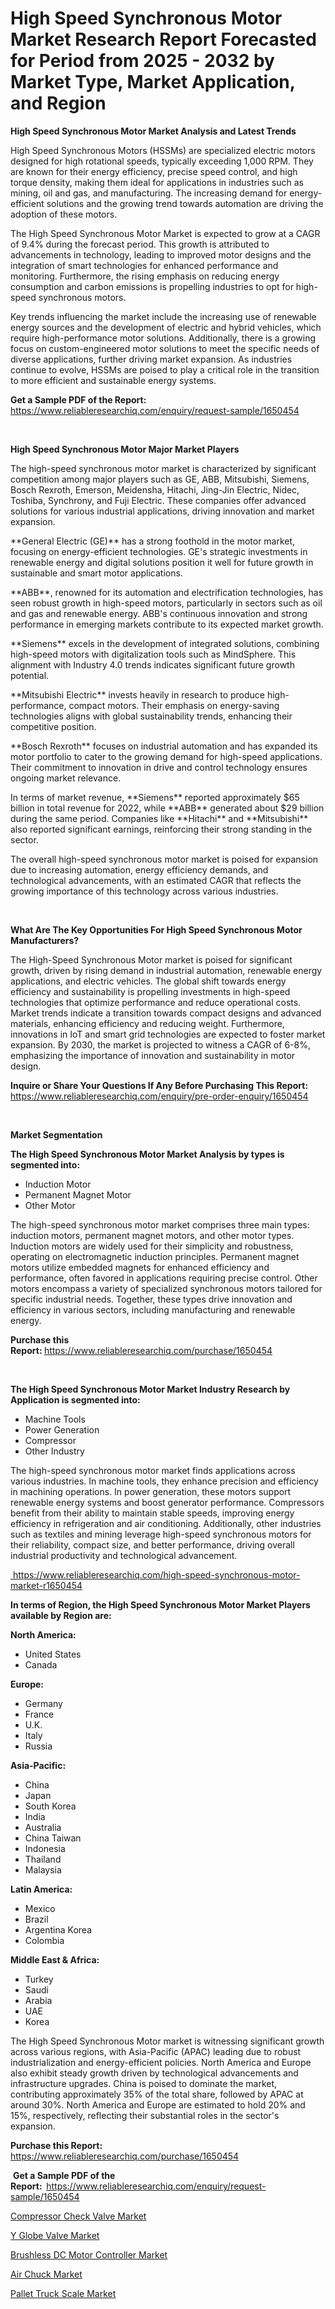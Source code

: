 <p><h1>High Speed Synchronous Motor Market Research Report Forecasted for Period from 2025 -  2032 by Market Type, Market Application, and Region</h1></p><p><strong>High Speed Synchronous Motor Market Analysis and Latest Trends</strong></p>
<p><p>High Speed Synchronous Motors (HSSMs) are specialized electric motors designed for high rotational speeds, typically exceeding 1,000 RPM. They are known for their energy efficiency, precise speed control, and high torque density, making them ideal for applications in industries such as mining, oil and gas, and manufacturing. The increasing demand for energy-efficient solutions and the growing trend towards automation are driving the adoption of these motors.</p><p>The High Speed Synchronous Motor Market is expected to grow at a CAGR of 9.4% during the forecast period. This growth is attributed to advancements in technology, leading to improved motor designs and the integration of smart technologies for enhanced performance and monitoring. Furthermore, the rising emphasis on reducing energy consumption and carbon emissions is propelling industries to opt for high-speed synchronous motors. </p><p>Key trends influencing the market include the increasing use of renewable energy sources and the development of electric and hybrid vehicles, which require high-performance motor solutions. Additionally, there is a growing focus on custom-engineered motor solutions to meet the specific needs of diverse applications, further driving market expansion. As industries continue to evolve, HSSMs are poised to play a critical role in the transition to more efficient and sustainable energy systems.</p></p>
<p><strong>Get a Sample PDF of the Report:&nbsp;</strong> <a href="https://www.reliableresearchiq.com/enquiry/request-sample/1650454?utm_campaign=1140&utm_medium=2&utm_source=Github&utm_content=ia&utm_term=08042025&utm_id=high-speed-synchronous-motor">https://www.reliableresearchiq.com/enquiry/request-sample/1650454</a></p>
<p>&nbsp;</p>
<p><strong>High Speed Synchronous Motor Major Market Players</strong></p>
<p><p>The high-speed synchronous motor market is characterized by significant competition among major players such as GE, ABB, Mitsubishi, Siemens, Bosch Rexroth, Emerson, Meidensha, Hitachi, Jing-Jin Electric, Nidec, Toshiba, Synchrony, and Fuji Electric. These companies offer advanced solutions for various industrial applications, driving innovation and market expansion.</p><p>**General Electric (GE)** has a strong foothold in the motor market, focusing on energy-efficient technologies. GE's strategic investments in renewable energy and digital solutions position it well for future growth in sustainable and smart motor applications.</p><p>**ABB**, renowned for its automation and electrification technologies, has seen robust growth in high-speed motors, particularly in sectors such as oil and gas and renewable energy. ABB's continuous innovation and strong performance in emerging markets contribute to its expected market growth.</p><p>**Siemens** excels in the development of integrated solutions, combining high-speed motors with digitalization tools such as MindSphere. This alignment with Industry 4.0 trends indicates significant future growth potential.</p><p>**Mitsubishi Electric** invests heavily in research to produce high-performance, compact motors. Their emphasis on energy-saving technologies aligns with global sustainability trends, enhancing their competitive position.</p><p>**Bosch Rexroth** focuses on industrial automation and has expanded its motor portfolio to cater to the growing demand for high-speed applications. Their commitment to innovation in drive and control technology ensures ongoing market relevance.</p><p>In terms of market revenue, **Siemens** reported approximately $65 billion in total revenue for 2022, while **ABB** generated about $29 billion during the same period. Companies like **Hitachi** and **Mitsubishi** also reported significant earnings, reinforcing their strong standing in the sector.</p><p>The overall high-speed synchronous motor market is poised for expansion due to increasing automation, energy efficiency demands, and technological advancements, with an estimated CAGR that reflects the growing importance of this technology across various industries.</p></p>
<p>&nbsp;</p>
<p><strong>What Are The Key Opportunities For High Speed Synchronous Motor Manufacturers?</strong></p>
<p><p>The High-Speed Synchronous Motor market is poised for significant growth, driven by rising demand in industrial automation, renewable energy applications, and electric vehicles. The global shift towards energy efficiency and sustainability is propelling investments in high-speed technologies that optimize performance and reduce operational costs. Market trends indicate a transition towards compact designs and advanced materials, enhancing efficiency and reducing weight. Furthermore, innovations in IoT and smart grid technologies are expected to foster market expansion. By 2030, the market is projected to witness a CAGR of 6-8%, emphasizing the importance of innovation and sustainability in motor design.</p></p>
<p><strong>Inquire or Share Your Questions If Any Before Purchasing This Report:</strong> <a href="https://www.reliableresearchiq.com/enquiry/pre-order-enquiry/1650454?utm_campaign=1140&utm_medium=2&utm_source=Github&utm_content=ia&utm_term=08042025&utm_id=high-speed-synchronous-motor">https://www.reliableresearchiq.com/enquiry/pre-order-enquiry/1650454</a></p>
<p>&nbsp;</p>
<p><strong>Market Segmentation</strong></p>
<p><strong>The High Speed Synchronous Motor Market Analysis by types is segmented into:</strong></p>
<p><ul><li>Induction Motor</li><li>Permanent Magnet Motor</li><li>Other Motor</li></ul></p>
<p><p>The high-speed synchronous motor market comprises three main types: induction motors, permanent magnet motors, and other motor types. Induction motors are widely used for their simplicity and robustness, operating on electromagnetic induction principles. Permanent magnet motors utilize embedded magnets for enhanced efficiency and performance, often favored in applications requiring precise control. Other motors encompass a variety of specialized synchronous motors tailored for specific industrial needs. Together, these types drive innovation and efficiency in various sectors, including manufacturing and renewable energy.</p></p>
<p><strong>Purchase this Report:&nbsp;</strong><a href="https://www.reliableresearchiq.com/purchase/1650454?utm_campaign=1140&utm_medium=2&utm_source=Github&utm_content=ia&utm_term=08042025&utm_id=high-speed-synchronous-motor">https://www.reliableresearchiq.com/purchase/1650454</a></p>
<p>&nbsp;</p>
<p><strong>The High Speed Synchronous Motor Market Industry Research by Application is segmented into:</strong></p>
<p><ul><li>Machine Tools</li><li>Power Generation</li><li>Compressor</li><li>Other Industry</li></ul></p>
<p><p>The high-speed synchronous motor market finds applications across various industries. In machine tools, they enhance precision and efficiency in machining operations. In power generation, these motors support renewable energy systems and boost generator performance. Compressors benefit from their ability to maintain stable speeds, improving energy efficiency in refrigeration and air conditioning. Additionally, other industries such as textiles and mining leverage high-speed synchronous motors for their reliability, compact size, and better performance, driving overall industrial productivity and technological advancement.</p></p>
<p><a href="https://www.reliableresearchiq.com/high-speed-synchronous-motor-market-r1650454?utm_campaign=1140&utm_medium=2&utm_source=Github&utm_content=ia&utm_term=08042025&utm_id=high-speed-synchronous-motor">&nbsp;https://www.reliableresearchiq.com/high-speed-synchronous-motor-market-r1650454</a></p>
<p><strong>In terms of Region, the High Speed Synchronous Motor Market Players available by Region are:</strong></p>
<p>
    <p> <strong> North America: </strong>
        <ul>
            <li>United States</li>
            <li>Canada</li>
        </ul>
        </p> 
    <p> <strong> Europe: </strong>
        <ul>
            <li>Germany</li>
            <li>France</li>
            <li>U.K.</li>
            <li>Italy</li>
            <li>Russia</li>
        </ul>
        </p> 
    <p> <strong> Asia-Pacific: </strong>
        <ul>
            <li>China</li>
            <li>Japan</li>
            <li>South Korea</li>
            <li>India</li>
            <li>Australia</li>
            <li>China Taiwan</li>
            <li>Indonesia</li>
            <li>Thailand</li>
            <li>Malaysia</li>
        </ul>
        </p> 
    <p> <strong> Latin America: </strong>
        <ul>
            <li>Mexico</li>
            <li>Brazil</li>
            <li>Argentina Korea</li>
            <li>Colombia</li>
        </ul>
        </p> 
    <p> <strong> Middle East & Africa: </strong>
        <ul>
            <li>Turkey</li>
            <li>Saudi</li>
            <li>Arabia</li>
            <li>UAE</li>
            <li>Korea</li>
        </ul>
    </p>
    </p>
<p><p>The High Speed Synchronous Motor market is witnessing significant growth across various regions, with Asia-Pacific (APAC) leading due to robust industrialization and energy-efficient policies. North America and Europe also exhibit steady growth driven by technological advancements and infrastructure upgrades. China is poised to dominate the market, contributing approximately 35% of the total share, followed by APAC at around 30%. North America and Europe are estimated to hold 20% and 15%, respectively, reflecting their substantial roles in the sector's expansion.</p></p>
<p><strong>Purchase this Report: </strong><a href="https://www.reliableresearchiq.com/purchase/1650454?utm_campaign=1140&utm_medium=2&utm_source=Github&utm_content=ia&utm_term=08042025&utm_id=high-speed-synchronous-motor">https://www.reliableresearchiq.com/purchase/1650454</a></p>
<p>&nbsp;<strong>Get a Sample PDF of the Report:&nbsp;&nbsp;</strong><a href="https://www.reliableresearchiq.com/enquiry/request-sample/1650454?utm_campaign=1140&utm_medium=2&utm_source=Github&utm_content=ia&utm_term=08042025&utm_id=high-speed-synchronous-motor">https://www.reliableresearchiq.com/enquiry/request-sample/1650454</a></p>
<p><strong></strong></p>
<p><p><a href="https://github.com/nwogudimouix/Market-Research-Report-List-1/blob/main/compressor-check-valve-market.md?utm_campaign=1140&utm_medium=2&utm_source=Github&utm_content=ia&utm_term=08042025&utm_id=high-speed-synchronous-motor">Compressor Check Valve Market</a></p><p><a href="https://github.com/okornevonywx/Market-Research-Report-List-1/blob/main/y-globe-valve-market.md?utm_campaign=1140&utm_medium=2&utm_source=Github&utm_content=ia&utm_term=08042025&utm_id=high-speed-synchronous-motor">Y Globe Valve Market</a></p><p><a href="https://github.com/elceryaneik/Market-Research-Report-List-1/blob/main/brushless-dc-motor-controller-market.md?utm_campaign=1140&utm_medium=2&utm_source=Github&utm_content=ia&utm_term=08042025&utm_id=high-speed-synchronous-motor">Brushless DC Motor Controller Market</a></p><p><a href="https://github.com/sukeldrage0g/Market-Research-Report-List-1/blob/main/air-chuck-market.md?utm_campaign=1140&utm_medium=2&utm_source=Github&utm_content=ia&utm_term=08042025&utm_id=high-speed-synchronous-motor">Air Chuck Market</a></p><p><a href="https://github.com/luhleickov/Market-Research-Report-List-1/blob/main/pallet-truck-scale-market.md?utm_campaign=1140&utm_medium=2&utm_source=Github&utm_content=ia&utm_term=08042025&utm_id=high-speed-synchronous-motor">Pallet Truck Scale Market</a></p></p>